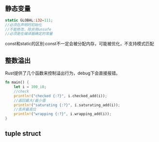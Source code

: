 ## 静态变量
```rs
static GLOBAL:i32=111;
//必须在声明时初始化
//不能修改，除非用unsafe
//必须是在编译器确定的常量
```
const和static的区别:const不一定会被分配内存，可能被优化，不支持模式匹配
## 整数溢出
Rust提供了几个函数来控制溢出行为，debug下会直接报错。
```rs
fn main() {
    let i = 100_i8;
    //check
    println!("checked {:?}", i.checked_add(i));
    //返回最大/最小值
    println!("saturating {:?}", i.saturating_add(i));
    //丢弃最高位
    println!("wrapping {:?}", i.wrapping_add(i));
}
```
## tuple struct
